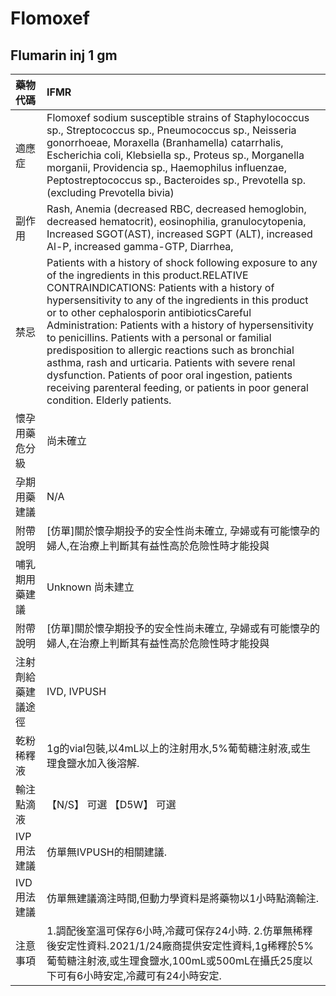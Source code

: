 # Flomoxef

## Flumarin inj 1 gm

| 藥物代碼 | IFMR |
| :--- | :--- |
| 適應症 | Flomoxef sodium susceptible strains of Staphylococcus sp., Streptococcus sp., Pneumococcus sp., Neisseria gonorrhoeae, Moraxella \(Branhamella\) catarrhalis, Escherichia coli, Klebsiella sp., Proteus sp., Morganella morganii, Providencia sp., Haemophilus influenzae, Peptostreptococcus sp., Bacteroides sp., Prevotella sp. \(excluding Prevotella bivia\) |
| 副作用 | Rash, Anemia \(decreased RBC, decreased hemoglobin, decreased hematocrit\), eosinophilia, granulocytopenia, Increased SGOT\(AST\), increased SGPT \(ALT\), increased Al-P, increased gamma-GTP, Diarrhea, |
| 禁忌 | Patients with a history of shock following exposure to any of the ingredients in this product.RELATIVE CONTRAINDICATIONS: Patients with a history of hypersensitivity to any of the ingredients in this product or to other cephalosporin antibioticsCareful Administration: Patients with a history of hypersensitivity to penicillins. Patients with a personal or familial predisposition to allergic reactions such as bronchial asthma, rash and urticaria. Patients with severe renal dysfunction. Patients of poor oral ingestion, patients receiving parenteral feeding, or patients in poor general condition. Elderly patients. |
| 懷孕用藥危分級 | 尚未確立 |
| 孕期用藥建議 | N/A |
| 附帶說明 | \[仿單\]關於懷孕期投予的安全性尚未確立, 孕婦或有可能懷孕的婦人,在治療上判斷其有益性高於危險性時才能投與 |
| 哺乳期用藥建議 | Unknown 尚未建立 |
| 附帶說明 | \[仿單\]關於懷孕期投予的安全性尚未確立, 孕婦或有可能懷孕的婦人,在治療上判斷其有益性高於危險性時才能投與 |
| 注射劑給藥建議途徑 | IVD, IVPUSH |
| 乾粉稀釋液 | 1g的vial包裝,以4mL以上的注射用水,5%葡萄糖注射液,或生理食鹽水加入後溶解. |
| 輸注點滴液 | 【N/S】 可選  【D5W】 可選 |
| IVP 用法建議 | 仿單無IVPUSH的相關建議. |
| IVD 用法建議 | 仿單無建議滴注時間,但動力學資料是將藥物以1小時點滴輸注. |
| 注意事項 | 1.調配後室溫可保存6小時,冷藏可保存24小時. 2.仿單無稀釋後安定性資料.2021/1/24廠商提供安定性資料,1g稀釋於5%葡萄糖注射液,或生理食鹽水,100mL或500mL在攝氏25度以下可有6小時安定,冷藏可有24小時安定. |

